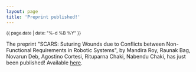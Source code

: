 ```yaml
---
layout: page
title: 'Preprint published!'
---
```


<small>{{ page.date | date: "%-d %B %Y" }}</small>

The preprint "SCARS: Suturing Wounds due to Conflicts between Non-Functional Requirements in Robotic Systems", by Mandira Roy, Raunak Bag, Novarun Deb, Agostino Cortesi, Rituparna Chaki, Nabendu Chaki, has just been published! Available [here](https://doi.org/10.22541/au.168566796.65339187/v1).
